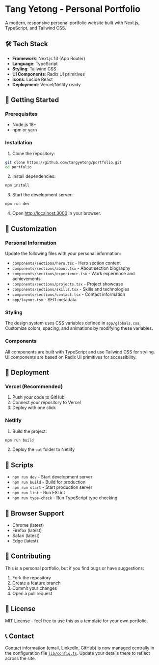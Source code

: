 # Tang Yetong - Personal Portfolio

A modern, responsive personal portfolio website built with Next.js, TypeScript, and Tailwind CSS.

## 🛠 Tech Stack

- **Framework**: Next.js 13 (App Router)
- **Language**: TypeScript
- **Styling**: Tailwind CSS
- **UI Components**: Radix UI primitives
- **Icons**: Lucide React
- **Deployment**: Vercel/Netlify ready

## 🚀 Getting Started

### Prerequisites

- Node.js 18+ 
- npm or yarn

### Installation

1. Clone the repository:
```bash
git clone https://github.com/tangyetong/portfolio.git
cd portfolio
```

2. Install dependencies:
```bash
npm install
```

3. Start the development server:
```bash
npm run dev
```

4. Open [http://localhost:3000](http://localhost:3000) in your browser.

## 📝 Customization

### Personal Information

Update the following files with your personal information:

- `components/sections/hero.tsx` - Hero section content
- `components/sections/about.tsx` - About section biography
- `components/sections/experience.tsx` - Work experience and achievements
- `components/sections/projects.tsx` - Project showcase
- `components/sections/skills.tsx` - Skills and technologies
- `components/sections/contact.tsx` - Contact information
- `app/layout.tsx` - SEO metadata

### Styling

The design system uses CSS variables defined in `app/globals.css`. Customize colors, spacing, and animations by modifying these variables.

### Components

All components are built with TypeScript and use Tailwind CSS for styling. UI components are based on Radix UI primitives for accessibility.

## 🚀 Deployment

### Vercel (Recommended)

1. Push your code to GitHub
2. Connect your repository to Vercel
3. Deploy with one click

### Netlify

1. Build the project:
```bash
npm run build
```

2. Deploy the `out` folder to Netlify

## 🔧 Scripts

- `npm run dev` - Start development server
- `npm run build` - Build for production
- `npm run start` - Start production server
- `npm run lint` - Run ESLint
- `npm run type-check` - Run TypeScript type checking

## 📱 Browser Support

- Chrome (latest)
- Firefox (latest)
- Safari (latest)
- Edge (latest)

## 🤝 Contributing

This is a personal portfolio, but if you find bugs or have suggestions:

1. Fork the repository
2. Create a feature branch
3. Commit your changes
4. Open a pull request

## 📄 License

MIT License - feel free to use this as a template for your own portfolio.

## 📞 Contact

Contact information (email, LinkedIn, GitHub) is now managed centrally in the configuration file [`lib/config.ts`](lib/config.ts). Update your details there to reflect across the site.
